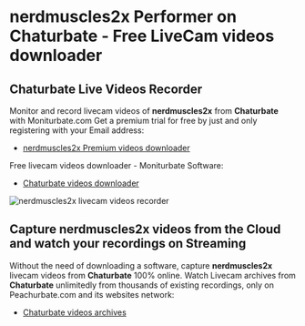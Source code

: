 # nerdmuscles2x Performer on Chaturbate - Free LiveCam videos downloader

## Chaturbate Live Videos Recorder

Monitor and record livecam videos of **nerdmuscles2x** from **Chaturbate** with Moniturbate.com
Get a premium trial for free by just and only registering with your Email address:
* [nerdmuscles2x Premium videos downloader](https://moniturbate.com/request-demo-licence-key.html)

Free livecam videos downloader - Moniturbate Software:
* [Chaturbate videos downloader](https://moniturbate.com/moniturbate-download-software.html)

![nerdmuscles2x livecam videos recorder](https://peachurnet.com/templates/moniturbate-software.png)


## Capture nerdmuscles2x videos from the Cloud and watch your recordings on Streaming

Without the need of downloading a software, capture **nerdmuscles2x** livecam videos from **Chaturbate** 100% online.
Watch Livecam archives from **Chaturbate** unlimitedly from thousands of existing recordings, only on Peachurbate.com and its websites network:
* [Chaturbate videos archives](https://peachurnet.com/)
